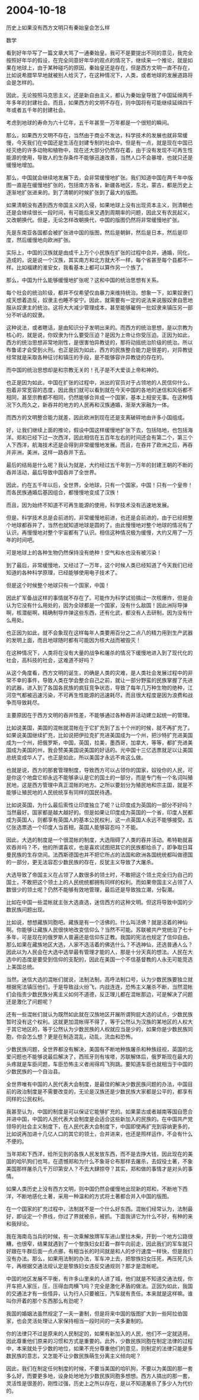 # 2004-10-18

历史上如果没有西方文明只有秦始皇会怎么样 

数学

看到好年华写了一篇文章大骂了一通秦始皇。我可不是要提出不同的意见，我完全按照好年华的假设，在完全同意好年华的观点的情况下，继续来一个推论，就是如果在地球上，由于某种碰巧的原因，秦始皇还是存在，但是西方文明一直不存在，比如说希腊早早地就被别人给灭了，在这种情况下，人类，或者地球的发展道路将会是怎样的。 

因此，无论按照马克思主义，还是新自由主义，都认为秦始皇导致了中国延绵两千年多年的封建社会。而且，如果西方的文明不存在，则中国将有可能继续延绵四千年或者五千年的封建社会。 

考虑到地球的寿命为六十亿年，五千年甚至一万年都是一个很短的瞬间。 

那么，如果西方文明不存在，当然由于商业不发达，科学技术的发展也就非常缓慢，今天我们在中国还是生活在封建专制的社会中。但是有一点，就是现在中国已经灭绝的许多动物和植物中，现在还大部分仍然存在着，由于没有发现不可再生性能源的使用，导致人的生存条件不能够迅速改善，当然人口不会暴增，也就只还是缓慢地增加。 

那么，中国就会继续地发展下去，会非常缓慢地扩张。我们知道中国在两千年中版图一直是在缓慢地扩张的，包括南方各省，新疆各地区，东北，蒙古，都是历史上逐渐地扩张进来的。到了清朝的时候扩张到了最大的版图。 

如果清朝没有遇到西方帝国主义的入侵，如果地球上没有出现资本主义，则清朝也还是会继续很长一段时间，有可能后来又遇到周期率的问题，因此又有农民起义，又改朝换代。但是，无论怎样改朝换代，中国的版图仍然将非常缓慢地扩张。 

先是东南亚各国都会被扩张进中国的版图，然后是朝鲜，然后是日本，然后是印度，然后缓慢地向欧洲扩张。 

实际上，中国的汉族就是由成千上万个小民族在扩张的过程中合并，通婚，同化，造成的，说是说一个汉族，其实南方和北方就大不一样，每个省甚至每个县都不一样。比如福建的淮安女，我看基本上都可以算作另一个族了。 

那么，中国为什么能够缓慢地扩张呢？这和中国的统治思想有关系。 

每个社会的统治阶级，都并不仅希望仅由暴力来维持统治。想象一下，如果奴隶们成天想着造反，奴隶主也睡不安宁。因此，就需要有一定的说法来说服奴隶自愿地服从奴隶主的统治。这将大大减少管理成本，甚至能够雇佣一批奴隶来镇压另一部分不听话的奴隶。 

这种说法，或者瞎话，是由知识分子发明出来的。而西方的统治思想，是以宗教为核心的，就是说，你奴隶为什么要受压迫？是因为上帝让你受压迫。正因为如此，西方的统治思想非常地刚性，是很害怕异教徒的，那将动摇统治阶级的统治。所以布鲁诺才会受到火刑。也正是因为如此，西方的民族整合能力是很差的，对异教徒经常就是采取各种征讨和镇压的手段，是不能够容许异教徒的存在的。 

而中国的统治思想却是和宗教无关的！孔子是不大爱谈上帝和神的。 

也正是因为如此，中国在扩张的过程中，派出的官员对于占领地的人民信仰什么，抱着非常宽容的态度，因此我们就可以看到就在今天中国的各地的迷信和风俗都不相同，甚至宗教都不相同，仍然能够合并成一个国家，基本上相安无事。在这种情况下久而久之，新吞并的地方的人民再和汉族通婚，渐渐大家融为一体。 

而西方的文明整合能力就差，因此欧洲到现在还是支离破碎地由许多小国组成。 

好，让我们继续上面的推论，假设中国这样缓慢地扩张下去，包括陆地，也包括海洋。郑和已经下过一次西洋，因此相信在五百年左右的时间还会有第二个，第三个人下西洋，航海技术还是会得到非常缓慢地发展。而且，在吞并了欧洲之后，再吞并非洲，美洲，这样一路吞并下去。 

最后的结局是什么呢？我认为就是，大约经过五千年到一万年的封建王朝的不断的吞并活动，最后导致中国吞并了全世界。 

因此，约在五千年以后，全世界，全地球，只有一个国家，中国！只有一个皇帝！而各民族通婚后基因组合，都慢慢地变成了汉族！ 

而且，因为始终不知道不可再生能源的使用，科学技术没有迅速地发展。 

但是，科学技术总是会前进的，非常缓慢地前进，也还是会前进的，由于已经把整个地球都吞并了，当然也就知道地球是圆的了。由此慢慢地对整个地球的情况有了认识，再慢慢地对整个宇宙都有了认识。相信这种情况极为缓慢，大约又用了一万年的时间吧。 

可是地球上的各种生物仍然保持没有绝种！空气和水也没有被污染！ 

到了最后，非常缓慢地，又经过了一万年，这个时候人类已经知道了今天我们已经知道的各种科学原理，已经能够使用电子技术了。 

但是这个时候整个地球只有一个国家，中国！ 

因此扩军备战这样的事情就不存在了。可能作为科学试验搞过一次核爆炸，但是会认为它没有什么用处的，因为全球都是一个国家，没有什么敌国！因此洲际导弹啊，核潜艇啊，精确制导炸弹这些东西，还有化武，都没有人去研制，因为没有什么用处。 

也正因为如此，就不会象现在这样每年人类要用百分之二点八的精力用到生产武器的发明上面，而且地球随时都有可能因为核大战而被毁灭！ 

在这种情况下，人类将在没有大量的战争和屠杀的情况下缓慢地进入到了现代化的社会，高科技的社会，这难道不好吗？ 

从这个角度看，西方文明的诞生，的确是人类的灾难，是人类社会发展过程中的非常不幸的事件，导致人类在学会整合自己之前，就让一部分野蛮的民族掌握了先进的武器，进入到了各国各民族的疯狂竞争状态，导致了每年几万种生物的绝种，江河空气都被迅速污染，不可再生性能源的迅速耗尽，而且很大程度是因为浪费和战争而导致耗尽。 

主要原因在于西方文明的吞并性差，不能够通过各种吞并活动建立起统一的管理。 

比如说美国，美国的混帐就混帐在于它扩充到了五十个州的时候，就不再扩充了。如果说美国继续扩充，比如说把伊拉克扩充进美国成为一个州，把沙特扩充进美国成为一个州，把俄罗斯，中国，英国，拉美，墨西哥，加拿大，等等，都扩充进美国成为美国的州，我会赞美美国说美国的好话的。光中国十三亿选票就足以让美国总统变成华人了。也正是如此，所以美国才永远不肯这么做。 

也就是说，西方的那套管理制度，导致西方可以占领你的国家，奴役你的人民，可是你这个地盘它却永远不能够承认是它的国土的一部分，而是专门有一个名词叫殖民地，这是西方管理中真正混帐的地方。之所以要划分为殖民地和宗主国，就是不能够让殖民地的人民统统享有同样的国民待遇。 

比如说英国，为什么最后索性让印度独立了呢？让印度成为英国的一部分不好吗？当然最好。国家都是越大越好的。但是如果让印度成为英国的一个省，印度人民都成为英国人，则都享有英国人的基本公民权利，这一点英国人永远不能够接受。五亿张选票选一个印度人当首相，英国人能够容忍吗？不能。 

因此，大选的制度是一个很混帐的制度，大选阻碍了人类的吞并活动。希特勒就喜欢吞并吗？不，他的所谓喜欢，也是喜欢试图把其它的民族都给杀了，即争取日耳曼民族的生存空间。法西斯德国也并不把它所占的法国和欧洲各国统统都叫做德国的一部分，更无法容忍少数民族的存在，反犹主义导致了大屠杀。 

大选导致了帝国主义在占领了人数很多的领土时，不敢把这个领土完全归为自己的国土，不敢把这个领土上的人民统统都拥有同样的权利。而如果帝国主义占领了人数很少的领土呢？仍然不能够有效地管理，最后还是导致独立潮，分裂潮。 

比如在中国一些混帐就主张大选直选，迷信西方的这种文明。但这将导致中国的少数民族问题出现。 

比如说，想想藏族同胞吧。藏族是有一个活佛的。什么叫活佛？就是活着的神仙啊。你能够让藏族人民很快地改变信仰么？当然不可能。苏联被共产党统治了七十多年，可是现在的俄罗斯人普遍还是信仰东正教。我国的宪法也规定了信仰自由。那么如果在藏族地区大选，人家不选活着的佛选什么？不选神仙，还选普通人么？因此以为人民会在大选中选举最有管理才能的人，那是十分天真的想法。人民在大选中的态度是要受到信仰的支配的，因此在美国一个不信基督教的人永无可能竞选上美国总统。 

当然，迷信大选的混帐们就说，法制法制，高呼法制口号，认为少数民族要独立就根据宪法镇压他们，于是导致战火纷飞，内战连连，恐怖主义屠杀不断，当然混帐们会指责少数民族分离主义如何不道德，反正理儿都在混帐那边，可是解决了问题还是激化了问题呢？ 

还有一些混帐们就认为既然如此就在汉族地区开展所谓狗屁大选的试点，少数民族暂时没有这个权利。这就更加混帐得不得了，等于公然认为汉族的某地区的人权大于其它地区的，等于公然认为少数民族的人权就应当是少的，如果你是少数民族同胞，你会怎么想？更是在制造混乱，动乱，流血和恐怖。 

少数民族问题，全世界都没有解决，美国有不断地种族屠杀和种族歧视，英国的北爱问题也不能够说最后解决了，西班牙则有埃塔，苏联解体后，俄罗斯现在最大的头疼就是车臣问题，车臣恐怖主义者闹得鸡飞狗跳。要知道车臣也就相当于中国的少数民族的一个自治县。 

全世界唯有中国的人民代表大会制度，是最佳的解决少数民族问题的办法，中国目前的政治制度是不需要改变的，无论是汉族还是少数民族大家都是公平的，都享有同样的公民权利。 

我甚至认为，中国的制度是可以保证它能够扩充的。如果蒙古或者越南等国自愿合并进中国，中国的人民代表大会制度是会适合这些新加入的民族的。在中国共产党领导的社会主义制度下，在人民代表大会制度下，中国即使再扩充到容纳更多的，比如说再加进十几亿人口的其它的领土，合并进来，也还是照样运作，不会有什么不便的。 

当年郑和下西洋，给所见到的各族人民发放东西，而不是去挣大钱，因此现在的美国的哈叭狗们也骂，在遗憾郑和为什么不象哥仑布那样去屠杀，去奴役土著，不象美国那样屠杀几千万印第安人？不去大肆掠夺？其实，郑和做的事情才是对头的事情。 

如果人类历史上没有西方文明，则中国仍然会缓慢地出现新的郑和，不断地下西洋，不断地感化土著，采用一种温和的方式将土著都合并入中国的版图。 

在一个国家的扩充过程中，法制就不是一个什么好东西。混帐们经常认为，法制最好，即设定一个界线，你过了界就被杀，被抓。下面我讲它为什么不好，有种的来和我辩论。 

我在海南岛当兵的时候，有一次乘解放牌军车进山里拉木柴，开到一个地方公路很糟，也很窄，结果就遇到了一个黎族妇女赶着一群牛向前走，因此我们的军车就只好跟在牛群后面一点点挪，有相当长的时间就是和人的步行速度一样快，但是我们没有办法。那么，如果用法制的办法，军车冲上去，把黎族妇女压死，再压死几头牛，再根据交通法规认定是黎族妇女违反交通规则？那才是混帐呢。 

中国的地区发展不平衡，有许多山里来的人进了城，他们就是不知道交通法规，你开车把人家压，压，压得血肉横飞吗？完全是激化矛盾的做法。正因为如此，我国的交通法才有一些怪异，认为行人只要被压，汽车就有责任。本来就是这样嘛。谁叫你开着的那个东西那么有劲呢？ 

我国的婚姻法虽然规定了一夫一妻制，但是将来中国的版图扩大到一些阿拉伯国家，也会灵活处理让人家保持相当一段时间的一夫多妻制的。 

你的法律只不过是原来的人民制定的，如果有新加入的人民，他们不一定就适用，因此尊重他们原来的习惯和方式是重要的。此外，少数民族同胞在制定法律的过程中，本来就处于少数的地位，如果不充分尊重他们的意见，则制定的法律只能是多数民族的意志，又怎能不让少数民族萌生分离主义倾向呢？ 

因此，我们在制定任何制度的时候，不要当美国的哈叭狗，不要以为美国的那一套多么好，而要更多地，设身处地地为少数民族同胞多想想。西方人搞出的那一套，灵活性是很差的，刚性过强，历史上之所以存在，是以不知道屠杀了多少人为代价的。
